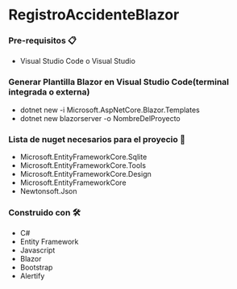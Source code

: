 # RegistroAccidenteBlazor
### Pre-requisitos 📋
+ Visual Studio Code o Visual Studio



### Generar Plantilla Blazor en Visual Studio Code(terminal integrada o externa)

+ dotnet new -i Microsoft.AspNetCore.Blazor.Templates
+ dotnet new blazorserver -o NombreDelProyecto


### Lista de nuget necesarios para el proyecio 🔧

+ Microsoft.EntityFrameworkCore.Sqlite
+ Microsoft.EntityFrameworkCore.Tools
+ Microsoft.EntityFrameworkCore.Design
+ Microsoft.EntityFrameworkCore
+ Newtonsoft.Json


### Construido con 🛠️

+ C#
+ Entity Framework
+ Javascript
+ Blazor
+ Bootstrap 
+ Alertify

